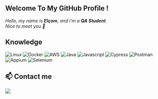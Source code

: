 ## Welcome To My GitHub Profile !

*Hello, my name is **Elçom**, and i'm a **QA Student**.*<br/>
*Nice to meet you 👋*


## Knowledge

![Linux](https://img.shields.io/badge/-Linux-black?style=for-the-badge&logo=linux)
![Docker](https://img.shields.io/badge/-Docker-black?style=for-the-badge&logo=Docker)
![AWS](https://img.shields.io/badge/-AWS-black?style=for-the-badge&logo=Amazon-AWS&logoColor=yellow)
![Java](https://img.shields.io/badge/-Java-black?style=for-the-badge&logo=openjdk)
![Javascript](https://img.shields.io/badge/-javascript-black?style=for-the-badge&logo=javascript)
![Cypress](https://img.shields.io/badge/-cypress-black?style=for-the-badge&logo=cypress)
![Postman](https://img.shields.io/badge/-postman-black?style=for-the-badge&logo=postman)
![Appium](https://img.shields.io/badge/-appium-black?style=for-the-badge&logo=appium-framework)
![Selenium](https://img.shields.io/badge/-selenium-black?style=for-the-badge&logo=selenium)

## 📫 Contact me
<a href="https://www.linkedin.com/in/elcom-junior/" target="_blank"><img src="https://img.shields.io/badge/-Linkedin-black?style=for-the-badge&logo=Linkedin&logoColor=blue" /></a>
